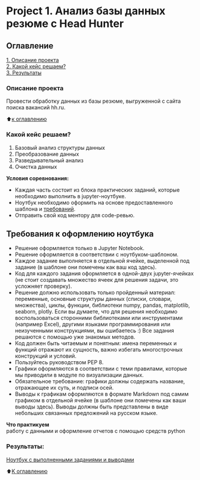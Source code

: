 # Project 1. Анализ базы данных резюме c Head Hunter

## Оглавление  
[1. Описание проекта](https://github.com/darksun373/sf_data_science/blob/main/SkillFactory/Project_1/README.md#Описание-проекта)  
[2. Какой кейс решаем?](https://github.com/darksun373/sf_data_science/blob/main/SkillFactory/Project_1/README.md#Какой-кейс-решаем)  
[3. Результаты](https://github.com/darksun373/sf_data_science/blob/main/SkillFactory/Project_1/README.md#Результаты)    


### Описание проекта    
Провести обработку данных из базы резюме, выгруженной с сайта поиска вакансий hh.ru.

:arrow_up:[к оглавлению](https://github.com/darksun373/sf_data_science/blob/main/SkillFactory/Project_1/README.md#Оглавление)


### Какой кейс решаем?    
1. Базовый анализ структуры данных
2. Преобразование данных
3. Разведывательный анализ
4. Очистка данных

**Условия соревнования:**  
- Каждая часть состоит из блока практических заданий, которые необходимо выполнить в jupyter-ноутбуке.
- Ноутбук необходимо оформить на основе предоставленного шаблона и [требований](https://github.com/darksun373/sf_data_science/blob/main/SkillFactory/Project_1/README.md#Требования-к-оформлению-ноутбука).
- Отправить свой код ментору для code-ревью. 

## Требования к оформлению ноутбука    
- Решение оформляется только в Jupyter Notebook.
- Решение оформляется в соответствии с ноутбуком-шаблоном.
- Каждое задание выполняется в отдельной ячейке, выделенной под задание (в шаблоне они помечены как ваш код здесь).
- Код для каждого задания оформляется в одной-двух jupyter-ячейках (не стоит создавать множество ячеек для решения задачи, это усложняет проверку).
- Решение должно использовать только пройденный материал: переменные, основные структуры данных (списки, словари, множества), циклы, функции, библиотеки numpy, pandas, matplotlib, seaborn, plotly. Если вы думаете, что для решения необходимо воспользоваться сторонними библиотеками или инструментами (например Excel), другими языками программирования или неизученными конструкциями, вы ошибаетесь :) Все задания решаются с помощью уже знакомых методов.
- Код должен быть читаемым и понятным: имена переменных и функций отражают их сущность, важно избегать многострочных конструкций и условий.
- Пользуйтесь руководством PEP 8.
- Графики оформляются в соответствии с теми правилами, которые мы приводили в модуле по визуализации данных.
- Обязательное требование: графики должны содержать название, отражающее их суть, и подписи осей.
- Выводы к графикам оформляются в формате Markdown под самим графиком в отдельной ячейке (в шаблоне они помечены как ваши выводы здесь). Выводы должны быть представлены в виде небольших связанных предложений на русском языке.

**Что практикуем**     
работу с данными и оформление отчетов с помощью средств python 

### Результаты:  
[Ноутбук с выполненными заданиями и выводами](https://github.com/darksun373/sf_data_science/blob/main/SkillFactory/Project_1/Project_1.ipynb)

:arrow_up:[K оглавлению](https://github.com/darksun373/sf_data_science/blob/main/SkillFactory/Project_1/README.md#Оглавление)